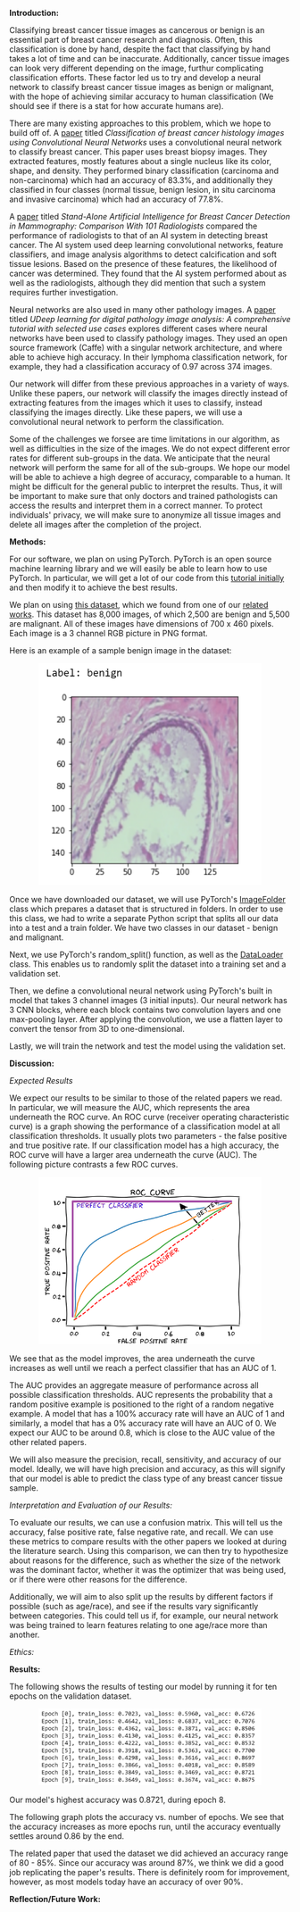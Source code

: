 <!---
**Project Description:**

I will focus on creating neural network (NNs) that is able to accurately detect breast cancer from tissue images. There are many publicly available datasets of tissue images available online. Each pixel in the tissue image will be classified as "nucleus", "boundary", or "not nucleus and not boundary". After this classification, the neural network will then create a black and white image of only the nuclei. 

After segmenting the nuclei, features need to be computed. I envision using features like the nuclei's shape, area, and perimter. Nuclei in tissue images of an invasive breast cancer lesion will be larger and more distorted than nuclei in normal tissue images. By computing these features, the neural network will be able to predict when a tissue image is normal or when it shows the presence of a breast cancer lesion. 

Here is an example of a benign tissue image. 
<img src="benign.JPG" alt="benign" width="300"/>

Here is an example of an invasive tissue image.
<img src="invasive.JPG" alt="invasive" width="300"/>

The main goal of this project is to create a tool that helps doctors during their diagnoses. Doctors will be able to check their diagnoses of a patient's tissue sample. This tool will be extremely helpful in making sure that doctors do not misdiagnose a patient or even recommend treatment when no treatment is needed. 


**Project Goals:**
1. Create a neural network that segments each pixel into nucleus, boundary, or not nucleus and not boundary.
2. Compute various features.
3. Train the NN to be able to detect invasive vs. benign breast cancer lesions by looking at tissue images. 
-->

**Introduction:**

Classifying breast cancer tissue images as cancerous or benign is an essential part of breast cancer research and diagnosis. Often, this classification is done by hand, despite the fact that classifying by hand takes a lot of time and can be inaccurate. Additionally, cancer tissue images can look very different depending on the image, furthur complicating classification efforts. These factor led us to try and develop a neural network to classify breast cancer tissue images as benign or malignant, with the hope of achieving similar accuracy to human classification (We should see if there is a stat for how accurate humans are).

There are many existing approaches to this problem, which we hope to build off of. A [paper](https://journals.plos.org/plosone/article?id=10.1371/journal.pone.0177544) titled *Classification of breast cancer histology images using Convolutional Neural Networks* uses a convolutional neural network to classify breast cancer. This paper uses breast biopsy images. They extracted features, mostly features about a single nucleus like its color, shape, and density. They performed binary classification (carcinoma and non-carcinoma) which had an accuracy of 83.3%, and additionally they classified in four classes (normal tissue, benign lesion, in situ carcinoma and invasive carcinoma) which had an accuracy of 77.8%. 

A [paper](https://academic.oup.com/jnci/article/111/9/916/5307077?login=true) titled *Stand-Alone Artificial Intelligence for Breast Cancer Detection in Mammography: Comparison With 101 Radiologists* compared the performance of radiologists to that of an AI system in detecting breast cancer. The AI system used deep learning convolutional networks, feature classifiers, and image analysis algorithms to detect calcification and soft tissue lesions. Based on the presence of these features, the likelihood of cancer was determined. They found that the AI system performed about as well as the radiologists, although they did mention that such a system requires further investigation.

Neural networks are also used in many other pathology images. A [paper](https://pubmed.ncbi.nlm.nih.gov/27563488/) titled *UDeep learning for digital pathology image analysis: A comprehensive tutorial with selected use cases* explores different cases where neural networks have been used to classify pathology images. They used an open source framework (Caffe) with a singular network architecture, and where able to achieve high accuracy. In their lymphoma classification network, for example, they had a classification accuracy of 0.97 across 374 images. 

Our network will differ from these previous approaches in a variety of ways. Unlike these papers, our network will classify the images directly instead of extracting features from the images which it uses to classify, instead classifying the images directly. Like these papers, we will use a convolutional neural network to perform the classification.

Some of the challenges we forsee are time limitations in our algorithm, as well as difficulties in the size of the images. We do not expect different error rates for different sub-groups in the data. We anticipate that the neural network will perform the same for all of the sub-groups. We hope our model will be able to achieve a high degree of accuracy, comparable to a human. It might be difficult for the general public to interpret the results. Thus, it will be important to make sure that only doctors and trained pathologists can access the results and interpret them in a correct manner. To protect individuals' privacy, we will make sure to anonymize all tissue images and delete all images after the completion of the project. 

**Methods:**

For our software, we plan on using PyTorch. PyTorch is an open source machine learning library and we will easily be able to learn how to use PyTorch. In particular, we will get a lot of our code from this [tutorial initially](https://pytorch.org/tutorials/beginner/blitz/cifar10_tutorial.html) and then modify it to achieve the best results. 

We plan on using [this dataset](https://web.inf.ufpr.br/vri/databases/breast-cancer-histopathological-database-breakhis/), which we found from one of our [related works](https://www.inf.ufpr.br/lesoliveira/download/TBME-00608-2015-R2-preprint.pdf). This dataset has 8,000 images, of which 2,500 are benign and 5,500 are malignant. All of these images have dimensions of 700 x 460 pixels. Each image is a 3 channel RGB picture in PNG format. 

Here is an example of a sample benign image in the dataset:

<p align="center">
<img src="label-image.PNG" alt="image" width="400"/>
</p>

Once we have downloaded our dataset, we will use PyTorch's [ImageFolder](https://pytorch.org/vision/main/generated/torchvision.datasets.ImageFolder.html) class which prepares a dataset that is structured in folders. In order to use this class, we had to write a separate Python script that splits all our data into a test and a train folder. We have two classes in our dataset - benign and malignant.

Next, we use PyTorch's random_split() function, as well as the [DataLoader](https://pytorch.org/docs/stable/data.html#torch.utils.data.DataLoader) class. This enables us to randomly split the dataset into a training set and a validation set.

Then, we define a convolutional neural network using PyTorch's built in model that takes 3 channel images (3 initial inputs). Our neural network has 3 CNN blocks, where each block contains two convolution layers and one max-pooling layer. After applying the convolution, we use a flatten layer to convert the tensor from 3D to one-dimensional. 

Lastly, we will train the network and test the model using the validation set. 

**Discussion:**

*Expected Results*

We expect our results to be similar to those of the related papers we read. In particular, we will measure the AUC, which represents the area underneath the ROC curve. An ROC curve (receiver operating characteristic curve) is a graph showing the performance of a classification model at all classification thresholds. It usually plots two parameters - the false positive and true positive rate. If our classification model has a high accuracy, the ROC curve will have a larger area underneath the curve (AUC). The following picture contrasts a few ROC curves.

<p align="center">
<img src="ROC-curve.png" alt="roc" width="400"/>
</p>

We see that as the model improves, the area underneath the curve increases as well until we reach a perfect classifier that has an AUC of 1. 

The AUC provides an aggregate measure of performance across all possible classification thresholds. AUC represents the probability that a random positive example is positioned to the right of a random negative example. A model that has a 100% accuracy rate will have an AUC of 1 and similarly, a model that has a 0% accuracy rate will have an AUC of 0. We expect our AUC to be around 0.8, which is close to the AUC value of the other related papers. 

We will also measure the precision, recall, sensitivity, and accuracy of our model. Ideally, we will have high precision and accuracy, as this will signify that our model is able to predict the class type of any breast cancer tissue sample. 

*Interpretation and Evaluation of our Results:*

To evaluate our results, we can use a confusion matrix. This will tell us the accuracy, false positive rate, false negative rate, and recall. We can use these metrics to compare results with the other papers we looked at during the literature search. Using this comparison, we can then try to hypothesize about reasons for the difference, such as whether the size of the network was the dominant factor, whether it was the optimizer that was being used, or if there were other reasons for the difference. 

Additionally, we will aim to also split up the results by different factors if possible (such as age/race), and see if the results vary significantly between categories. This could tell us if, for example, our neural network was being trained to learn features relating to one age/race more than another.

*Ethics:* 

**Results:**

The following shows the results of testing our model by running it for ten epochs on the validation dataset.  

<p align="center">
<img src="results.PNG" alt="results" width="400"/>
</p>

Our model's highest accuracy was 0.8721, during epoch 8. 

The following graph plots the accuracy vs. number of epochs. We see that the accuracy increases as more epochs run, until the accuracy eventually settles around 0.86 by the end. 

The related paper that used the dataset we did achieved an accuracy range of 80 - 85%. Since our accuracy was around 87%, we think we did a good job replicating the paper's results. There is definitely room for improvement, however, as most models today have an accuracy of over 90%. 

**Reflection/Future Work:**



